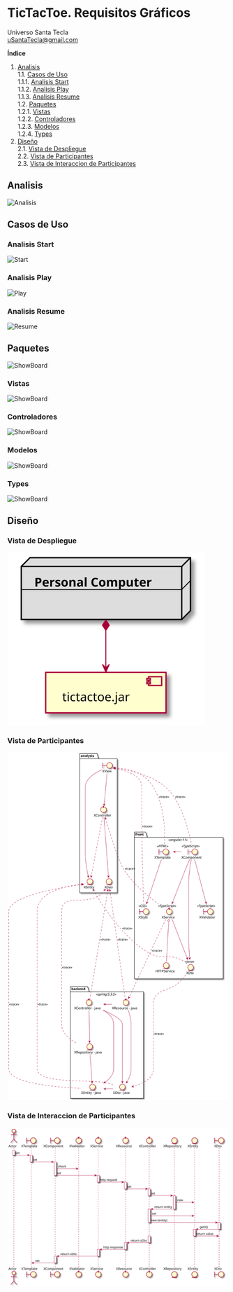 # TicTacToe. Requisitos Gráficos
Universo Santa Tecla  
[uSantaTecla@gmail.com](mailto:uSantaTecla@gmail.com)  
  
**Índice**
 
1. [Analisis](#analisis)  
1.1. [Casos de Uso](#casos-de-uso)  
1.1.1. [Analisis Start](#analisis-start)  
1.1.2. [Analisis Play](#analisis-play)  
1.1.3. [Analisis Resume](#analisis-resume)  
1.2. [Paquetes](#paquetes)  
1.2.1. [Vistas](#vistas)  
1.2.2. [Controladores](#controladores)  
1.2.3. [Modelos](#modelos)  
1.2.4. [Types](#types)  
2. [Diseño](#diseño)  
   2.1. [Vista de Despliegue](#vista-de-despliegue)  
   2.2. [Vista de Participantes](#vista-de-participantes)  
   2.3. [Vista de Interaccion de Participantes](#vista-de-interaccion-de-participantes)  
  

## Analisis  
![Analisis](./docs/diagrams/out/analisis/analisis.svg)  

## Casos de Uso  

### Analisis Start  
![Start](./docs/diagrams/out/analisis/start.svg)  

### Analisis Play 
![Play](./docs/diagrams/out/analisis/play.svg)  

### Analisis Resume  
![Resume](./docs/diagrams/out/analisis/resume.svg)  

## Paquetes  
![ShowBoard](./docs/diagrams/out/analisis/arquitectura-paquetes.svg)  

### Vistas  
![ShowBoard](./docs/diagrams/out/analisis/packageViews.svg)  

### Controladores  
![ShowBoard](./docs/diagrams/out/analisis/packageControllers.svg)  

### Modelos  
![ShowBoard](./docs/diagrams/out/analisis/modelspackage.svg)  

### Types  
![ShowBoard](./docs/diagrams/out/analisis/typespackages.svg)  

## Diseño  

### Vista de Despliegue  
![Despliegue](./docs/diagrams/out/Diseño/first/diseño_la_arquitectura.svg)  

### Vista de Participantes  
![Participantes](./docs/diagrams/out/Diseño/second/diseño_caso_uso.svg)  

### Vista de Interaccion de Participantes  
![Interaccion_Participantes](./docs/diagrams/out/Diseño/third/secuencia.svg)  
